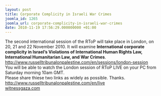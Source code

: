 ```yaml
---
layout: post
title: Corporate Complicity in Israeli War Crimes
joomla_id: 1265
joomla_url: corporate-complicity-in-israeli-war-crimes
date: 2010-11-19 17:56:29.000000000 +01:00
---
```

<div>The second international session of the RToP will take place in London, on 20, 21 and 22 November 2010. It will examine <strong>International   corporate complicity in Israel’s Violations of International Human   Rights Law, International Humanitarian Law, and War Crimes</strong>.</div>
<div><a href="http://www.russelltribunalonpalestine.com/en/sessions/london-session">http://www.russelltribunalonpalestine.com/en/sessions/london-session</a></div>
<div>You will be able to watch the London session of RToP LIVE on your  PC from Saturday morning 10am GMT.</div>
<div>Please share thiese two links as widely as  possible. Thanks.</div>
<div><a href="http://www.russelltribunalonpalestine.com/en/live" target="_blank">http://www.<wbr></wbr>russelltribunalonpalestine.<wbr></wbr>com/en/live</a></div>
<div><a href="witnessgaza.com">witnessgaza.com</a></div>

